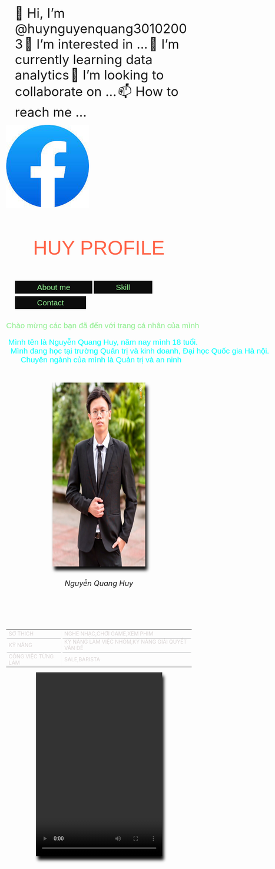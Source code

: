 - 👋 Hi, I’m @huynguyenquang30102003
- 👀 I’m interested in ...
- 🌱 I’m currently learning data analytics
- 💞️ I’m looking to collaborate on ...
- 📫 How to reach me ...

![](/images/facebook.jpg)
<!DOCTYPE html>
<html lang="vi">
<head>
  <meta charset="UTF-8">
  <meta name="author" content="Quang Huy">
  <meta name="viewport" content="width=device-width, initial-scale=1.0">
  <link rel="stylesheet" href="https://pro.fontawesome.com/releases/v5.10.0/css/all.css">
  <script src="https://kit.fontawesome.com/0cdcf30adc.js" crossorigin="anonymous"></script>
  <link rel="stylesheet" href="stylecuoiky.css">
  <title>Huy subpage </title>
  <style>
    .neon 
{  
-webkit-box-sizing: border-box;  
-moz-box-sizing: border-box;  
box-sizing: border-box;    
border: none;  
font: normal 2.2vw/normal "Dynalight", Helvetica, sans-serif;
text-align: center;   
white-space: pre;  
-webkit-transition: all 200ms cubic-bezier(0.42, 0, 0.58, 1);  
-moz-transition: all 200ms cubic-bezier(0.42, 0, 0.58, 1);  
-o-transition: all 200ms cubic-bezier(0.42, 0, 0.58, 1);  
transition: all 200ms cubic-bezier(0.42, 0, 0.58, 1);
color:lightgreen
}
 body{
 background-image: url(img/anh\ nen\ dep.png);
 background-repeat: round;
 }
.neon:hover 
{  
text-shadow: 0 0 10px rgba(255,255,255,1) , 0 0 20px rgba(255,255,255,1) , 0 0 30px rgba(255,255,255,1) , 0 0 40px #00ffff , 0 0 70px #00ffff , 0 0 80px #00ffff , 0 0 100px #00ffff ;
}  	  
	#wrapper{            
            min-height: 100vh;
            display: flex;
            justify-content: center;
            align-items: center;
            flex-direction: column;
	}
    a.button{
      display: inline-block;
      padding: 8px 16px;
      background-color: #f5f5f5;
      text-decoration: none;
      border-radius: 20px;
      transition: all 0.25s ease;
    }
    a.button.messenger{
      background: #0099FF;
      color: #fff;
    }
    a.button.messenger:hover{
      background: #097ac5;
    }
    a.button.youtube{
      background: #fe0303;
      color: #fff;
    }
    a.button.youtube:hover{
      background: #961919;
    }
	a.button.facebook{
      background: #1877F2;
      color: #fff;
    }
    a.button.facebook:hover{
      background: #155ebd;
	}
	a.button.instagram{
	  background: #E4405F
	}
	a.button.instagram:hover{
	  background: #9c2f43
	}
.yolo{
	font-size: 5.6vw
}
.red{
	color:tomato
}
.blue{
	color:cyan
	}
.image {
  display: flex;
  justify-content: center;
  align-items: center;
  margin-top: 50px;
  flex-direction: column;
}
.image img {
  max-width: 50%;
  box-shadow: 5px 10px 8px #0c0c0c;
  margin-bottom: 20px;
}
.image cite {
  font-size: 20px;
}
/* table */
.container td {
	  font-weight: normal;
	  font-size: 1em;
  -webkit-box-shadow: 0 2px 2px -2px #0E1119;
	   -moz-box-shadow: 0 2px 2px -2px #0E1119;
	        box-shadow: 0 2px 2px -2px #0E1119;
}

.container {
  table-layout: fixed;
	  text-align: left;
	  overflow: hidden;
	  width: 80%;
	  margin: 0 auto;
  display: table;
  padding: 0 0 8em 0;
}

.container td, .container th {
	  padding-bottom: 2%;
	  padding-top: 2%;
  padding-left:2%;  
}

/* Background-color of the odd rows */
.container tr:nth-child(odd) {
	  background-color: #323C50;
}

/* Background-color of the even rows */
.container tr:nth-child(even) {
	  background-color: #2C3446;
}

.container th {
	  background-color: #1F2739;
}
.container td{ color:#dad5d5}

.container tr:hover {
   background-color: #464A52;
-webkit-box-shadow: 0 6px 6px -6px #0E1119;
	   -moz-box-shadow: 0 6px 6px -6px #0E1119;
	        box-shadow: 0 6px 6px -6px #0E1119;
}

.container td:hover {
  background-color: #FFF842;
  color: #403E10;
  font-weight: bold;
  
  box-shadow: #7F7C21 -1px 1px, #7F7C21 -2px 2px, #7F7C21 -3px 3px, #7F7C21 -4px 4px, #7F7C21 -5px 5px, #7F7C21 -6px 6px;
  transform: translate3d(6px, -6px, 0);
  
  transition-delay: 0s;
	  transition-duration: 0.4s;
	  transition-property: all;
    transition-timing-function:linear ;
}

@media (max-width: 800px) {
.container td:nth-child(4),
.container th:nth-child(4) { display: none; }
}
.video-container{
  display: flex;
  align-items: center;
  justify-content: center;
}
video{
  width: 68%;
}
.video{
  box-shadow: 5px 10px 8px #0c0c0c;
}
.button{
  display: flex;
  justify-content: center;
  align-items: center;
}
.Contact{
  font-size: 5rem;
}
li{
  display: inline;
  font-size: 35px;;
}
li a:hover {
  color: white;
  transition: ease-in-out;
}
.menu{
  display: flex;
  align-items: center;
  justify-content: center;
}
ul li a{
  padding: 6px 60px;
  text-decoration: none;
  background-color: #0c0c0c;
}
/* backbutton */
.backbutton {
  display: inline-block;
  padding: 15px 25px;
  font-size: 24px;
  cursor: pointer;
  text-align: center;
  outline: none;
  color: #fff;
  background-color: #4CAF50;
  border: none;
  border-radius: 15px;
  box-shadow: 0 9px #999;
}

.backbutton:hover {background-color: #3e8e41}

.backbutton:active {
  background-color: #3e8e41;
  box-shadow: 0 5px #666;
  transform: translateY(4px);
}
.backbutton-container{
  display: flex;
  justify-content: center;
  align-items: center;
}
.backbutton a{
  text-decoration: none;
  color: #0E1119;
}
  </style>
</head>
<body>
<div class="khung">                                                               
    <h1 class="neon yolo red">HUY PROFILE</h1>
    <nav class="menu">
      <ul>
        <li><a href="#About me" class="neon">About me</a></li>
        <li><a href="#Skill" class="neon">Skill</a></li>
        <li><a href="#Contact" class="neon">Contact</a></li>
      </ul>
    </nav>
    <p class="neon" id="About me">Chào mừng các bạn đã đến với trang cá nhân của mình</p>
    <p class="neon blue"> Mình tên là Nguyễn Quang Huy, năm nay mình 18 tuổi.
  Mình đang học tại trường Quản trị và kinh doanh, Đại học Quốc gia Hà nội.
  Chuyên ngành của mình là Quản trị và an ninh</p>
  <div class="image">
    <img src="img/huy.jpg" alt="" width="360" height="500"> 
    <p><cite>Nguyễn Quang Huy</cite></p>
  </div>
  <br><br><br><br><br>
  <table class="container" id="Skill">
        <tr>
            <td>SỞ THÍCH</td>
            <td>NGHE NHẠC,CHƠI GAME,XEM PHIM</td>
        </tr>
        <tr>
            <td>KỸ NĂNG</td>
            <td> KỸ NĂNG LÀM VIỆC NHÓM,KỸ NĂNG GIẢI QUYẾT VẤN ĐỀ</td>
        </tr>
    <tr>
            <td>CÔNG VIỆC TỪNG LÀM</td>
            <td>SALE,BARISTA</td>
        </tr>
    <tr>
    </tbody>  
</table>
<section class="video-container">
<video class="video" controls width="700" height="500">
  <source src="y2mate.com - TO THE MOON  hooligan Official Lyric Video_v720P.mp4" type="video/mp4">
  Your browser does not support the video tag.
</video>
</section>
  <div id="wrapper">
    <p class="Contact" id="Contact">Contact me</p>   
    <div class="list-button">
        <a href="https://www.messenger.com/t/100022747339287" class="button messenger">
            <span class="button-icon">
                <i class="fab fa-facebook-messenger"></i>
            </span>              
        </a>
		<a href="https://www.instagram.com/nq_huy243/" class="button instagram">
            <span class="button-icon">
                <i class="fa-brands fa-instagram" style="color: #ffffff;"></i>
            </span>              
        </a>
		<a href="https://www.facebook.com/profile.php?id=100005065038105" class="button facebook">
            <span class="button-icon">
                <i class="fa-brands fa-facebook"></i>
            </span>              
        </a>
		<a href="https://www.youtube.com/channel/UCt9tQBcmhx5CVt7es9ER9bQ" class="button youtube">
            <span class="button-icon">
                <i class="fa-brands fa-youtube"></i>
            </span>              
        </a>
    </div>
  </div>
  <div class="backbutton-container"><button class="backbutton"><a href="../homepage cuoi ky.html">Trở về</a></button></div>
</div>
</body>
</html>
<!---
huynguyenquang30102003/huynguyenquang30102003 is a ✨ special ✨ repository because its `README.md` (this file) appears on your GitHub profile.
You can click the Preview link to take a look at your changes.
--->

